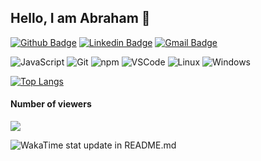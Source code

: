 ## Hello, I am Abraham 👋

[![Github Badge](https://img.shields.io/badge/-Github-000?style=flat-square&logo=Github&logoColor=white&link=https://github.com/a-braham)](https://github.com/a-braham)
[![Linkedin Badge](https://img.shields.io/badge/-LinkedIn-blue?style=flat-square&logo=Linkedin&logoColor=white&link=https://www.linkedin.com/in/a-braham/)](https://www.linkedin.com/in/a-braham/)
[![Gmail Badge](https://img.shields.io/badge/-Gmail-c14438?style=flat-square&logo=Gmail&logoColor=white&link=mailto:GreanDominus@gmail.com)](mailto:GreanDominus@gmail.com)

![JavaScript](https://img.shields.io/badge/-JavaScript-F7B93E?style=flat-square&logo=javascript&logoColor=fff)
![Git](https://img.shields.io/badge/-Git-F05032?style=flat-square&logo=git&logoColor=white)
![npm](https://img.shields.io/badge/-NPM-CB3837?style=flat-square&logo=npm&logoColor=white)
![VSCode](https://img.shields.io/badge/-VSCode-0085D1?style=flat-square&logo=visual-studio-code&logoColor=white)
![Linux](https://img.shields.io/badge/-Linux-16C60C?style=flat-square&logo=linux&logoColor=white)
![Windows](https://img.shields.io/badge/-Windows-00ADEF?style=flat-square&logo=windows&logoColor=white)

[![Top Langs](https://github-readme-stats.vercel.app/api/top-langs/?username=a-braham)](https://github.com/a-braham/github-readme-stats) 
<p align="center"> 
  <h4>Number of viewers</h4>
  <img src="https://profile-counter.glitch.me/a-braham/count.svg" />
</p>

![WakaTime stat update in README.md](https://github.com/a-braham/a-braham/workflows/WakaTime%20stat%20update%20in%20README.md/badge.svg)
